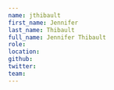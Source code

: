 ```yaml
---
name: jthibault
first_name: Jennifer
last_name: Thibault
full_name: Jennifer Thibault
role:
location:
github:
twitter:
team:
---
```

